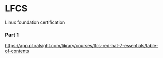 # LFCS

Linux foundation certification


### Part 1

https://app.pluralsight.com/library/courses/lfcs-red-hat-7-essentials/table-of-contents

